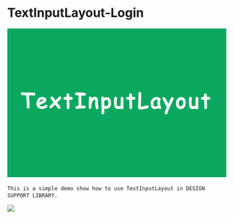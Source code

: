 # TextInputLayout-Login
![](https://github.com/vikingden8/TextInputLayout-Login/blob/master/art/textinputlayout.png)  

    This is a simple demo show how to use TextInputLayout in DESIGN SUPPORT LIBRARY.

![](https://github.com/vikingden8/TextInputLayout-Login/blob/master/art/TextInputLayout_2.gif)
